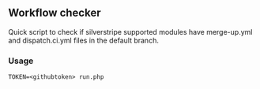 ## Workflow checker

Quick script to check if silverstripe supported modules have merge-up.yml and dispatch.ci.yml files in the default branch.

### Usage

`TOKEN=<githubtoken> run.php`

